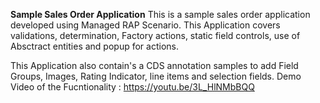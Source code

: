 **Sample Sales Order Application**
This is a sample sales order application developed using Managed RAP Scenario. This Application covers validations, determination, Factory actions, static field controls, use of Absctract entities and popup for actions.


This Application also contain's a CDS annotation samples to add Field Groups, Images, Rating Indicator, line items and selection fields.
Demo Video of the Fucntionality : https://youtu.be/3L_HlNMbBQQ
